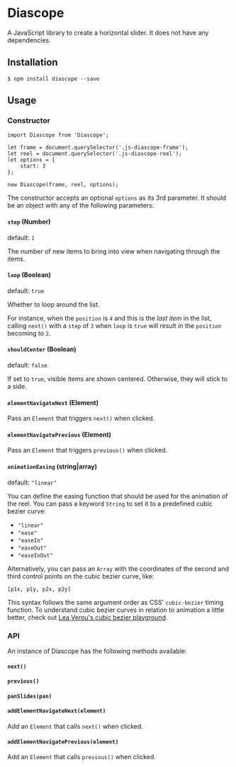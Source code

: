 # Diascope
A JavaScript library to create a horizontal slider. It does not have any dependencies.

## Installation
```
$ npm install diascope --save
```

## Usage

### Constructor
```
import Diascope from 'Diascope';

let frame = document.querySelector('.js-diascope-frame');
let reel = document.querySelector('.js-diascope-reel');
let options = {
	start: 3
};

new Diascope(frame, reel, options);
```

The constructor accepts an optional `options` as its 3rd parameter. It should be an object with any of the following parameters:

#### `step` (Number)
default: `1`

The number of new items to bring into view when navigating through the items.

#### `loop` (Boolean)
default: `true`

Whether to loop around the list.

For instance, when the `position` is `4` and this is the *last item* in the list, calling `next()` with a `step` of `3` when `loop` is `true` will result in the `position` becoming to `2`.

#### `shouldCenter` (Boolean)
default: `false`

If set to `true`, visible items are shown centered. Otherwise, they will stick to a side.

#### `elementNavigateNext` (Element)
Pass an `Element` that triggers `next()` when clicked.

#### `elementNavigatePrevious` (Element)
Pass an `Element` that triggers `previous()` when clicked.

#### `animationEasing` (string|array)
default: `"linear"`

You can define the easing function that should be used for the animation of the reel. You can pass a keyword `String` to set it to a predefined cubic bezier curve:
* `"linear"`
* `"ease"`
* `"easeIn"`
* `"easeOut"`
* `"easeInOut"`

Alternatively, you can pass an `Array` with the coordinates of the second and third control points on the cubic bezier curve, like:

`[p1x, p1y, p2x, p2y]`

This syntax follows the same argument order as CSS' `cubic-bezier` timing function. To understand cubic bezier curves in relation to animation a little better, check out [Lea Verou's cubic bezier playground](http://cubic-bezier.com).

### API
An instance of Diascope has the following methods available:

#### `next()`

#### `previous()`

#### `panSlides(pan)`

#### `addElementNavigateNext(element)`
Add an `Element` that calls `next()` when clicked.

#### `addElementNavigatePrevious(element)`
Add an `Element` that calls `previous()` when clicked.
